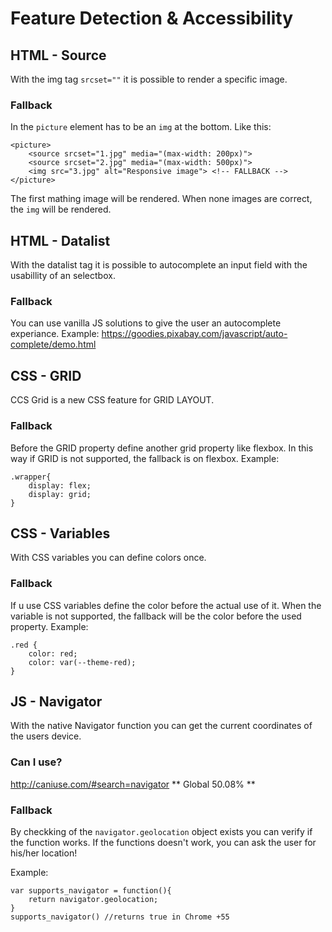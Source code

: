 # Feature Detection & Accessibility
## HTML - Source

With the img tag `srcset=""` it is possible to render a specific image.

### Fallback
In the `picture` element has to be an `img` at the bottom. Like this:

```
<picture>
    <source srcset="1.jpg" media="(max-width: 200px)">
    <source srcset="2.jpg" media="(max-width: 500px)">
    <img src="3.jpg" alt="Responsive image"> <!-- FALLBACK -->
</picture>
```

The first mathing image will be rendered. When none images are correct, 
the `img` will be rendered.

## HTML - Datalist

With the datalist tag it is possible to autocomplete an input field with the usabillity of an selectbox.

### Fallback
You can use vanilla JS solutions to give the user an autocomplete experiance. Example: https://goodies.pixabay.com/javascript/auto-complete/demo.html 

## CSS - GRID

CCS Grid is a new CSS feature for GRID LAYOUT.

### Fallback
Before the GRID property define another grid property like flexbox. In this way if GRID is not supported, the fallback is on flexbox.
Example:
```
.wrapper{
    display: flex;
    display: grid;
}
```

## CSS - Variables

With CSS variables you can define colors once.

### Fallback
If u use CSS variables define the color before the actual use of it. When the variable is not supported, the fallback will be the color before the used property.
Example:
```
.red {
    color: red;
    color: var(--theme-red);
}
```

## JS - Navigator

With the native Navigator function you can get the current coordinates of the users device.

### Can I use?
http://caniuse.com/#search=navigator
** Global 50.08% **


### Fallback
By checkking of the `navigator.geolocation` object exists you can verify if the function works. If the functions doesn't work, you can ask the user for his/her location!

Example:
```
var supports_navigator = function(){
    return navigator.geolocation;
}
supports_navigator() //returns true in Chrome +55
```